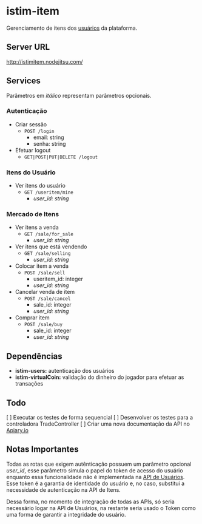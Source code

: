 # istim-item

Gerenciamento de itens dos [usuários](https://github.com/istim/istim-user) da plataforma.

## Server URL

http://istimitem.nodejitsu.com/

## Services

Parâmetros em *itálico* representam parâmetros opcionais.

### Autenticação
- Criar sessão
    - ```POST /login```
        - email: string
        - senha: string
- Efetuar logout
    - ```GET|POST|PUT|DELETE /logout```

### Itens do Usuário
- Ver itens do usuário
    - ```GET /useritem/mine```
        - *user_id: string*

### Mercado de Itens
- Ver itens a venda
    - ```GET /sale/for_sale```
        - *user_id: string*
- Ver itens que está vendendo
    - ```GET /sale/selling```
        - *user_id: string*
- Colocar item a venda
    - ```POST /sale/sell```
        - useritem_id: integer
        - *user_id: string*
- Cancelar venda de item
    - ```POST /sale/cancel```
        - sale_id: integer
        - *user_id: string*
- Comprar item
    - ```POST /sale/buy```
        - sale_id: integer
        - *user_id: string*

## Dependências

- **istim-users:** autenticação dos usuários
- **istim-virtualCoin:** validação do dinheiro do jogador para efetuar as transações

## Todo
[ ] Executar os testes de forma sequencial
[ ] Desenvolver os testes para a controladora TradeController
[ ] Criar uma nova documentação da API no [Apiary.io](http://apiary.io/)

## Notas Importantes

Todas as rotas que exigem autênticação possuem um parâmetro opcional *user_id*, esse parâmetro simula o papel do token de acesso do usuário enquanto essa funcionalidade não é implementada na [API de Usuários](https://github.com/istim/istim-user). Esse token é a garantia de identidade do usuário e, no caso, substitui a necessidade de autenticação na API de Itens.

Dessa forma, no momento de integração de todas as APIs, só seria necessário logar na API de Usuários, na restante seria usado o Token como uma forma de garantir a integridade do usuário.
